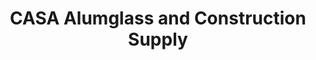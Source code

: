 ---
title: "CASA Alumglass and Construction Supply"
url: /mandaluyong/casa-alumglass-and-construction-supply/
shop: Baumarkt
---